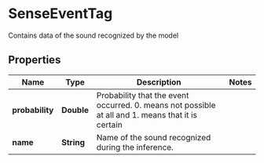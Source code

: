 

# SenseEventTag

Contains data of the sound recognized by the model 

## Properties

Name | Type | Description | Notes
------------ | ------------- | ------------- | -------------
**probability** | **Double** | Probability that the event occurred. 0. means not possible at all and 1. means that it is certain  | 
**name** | **String** | Name of the sound recognized during the inference.  | 



